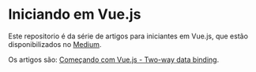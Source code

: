# Iniciando em Vue.js

Este repositorio é da série de artigos para iniciantes em Vue.js, que estão disponibilizados no [Medium](https://medium.com/@Emanuel_G).

Os artigos são: [Começando com Vue.js - Two-way data binding]().
